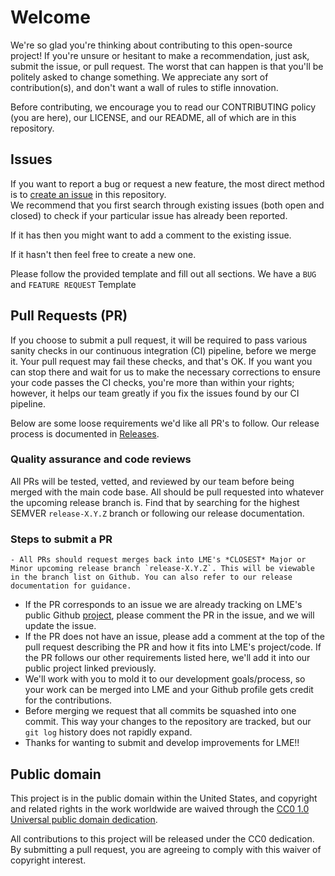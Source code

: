 # Welcome #

We're so glad you're thinking about contributing to this open-source project! If you're unsure or hesitant to make a recommendation, just ask, submit the issue, or pull request. The worst that can happen is that you'll be politely asked to change something. We appreciate any sort of contribution(s), and don't want a wall of rules to stifle innovation.

Before contributing, we encourage you to read our CONTRIBUTING policy (you are here), our LICENSE, and our README, all of which are in this repository.

## Issues 

If you want to report a bug or request a new feature, the most direct method is to [create an issue](https://github.com/cisagov/development-guide/issues) in this repository.  
We recommend that you first search through existing issues (both open and closed) to check if your particular issue has already been reported.  

If it has then you might want to add a comment to the existing issue.  

If it hasn't then feel free to create a new one. 

Please follow the provided template and fill out all sections. We have a `BUG` and `FEATURE REQUEST` Template

## Pull Requests (PR)

If you choose to submit a pull request, it will be required to pass various sanity checks in our continuous integration (CI) pipeline, before we merge it. Your pull request may fail these checks, and that's OK. If you want you can stop there and wait for us to make the necessary corrections to ensure your code passes the CI checks, you're more than within your rights; however, it helps our team greatly if you fix the issues found by our CI pipeline. 

Below are some loose requirements we'd like all PR's to follow. Our release process is documented in [Releases](releases.md).

### Quality assurance and code reviews

All PRs will be tested, vetted, and reviewed by our team before being merged with the main code base. All should be pull requested into whatever the upcoming release branch is. Find that by searching for the highest SEMVER `release-X.Y.Z` branch or following our release documentation.

### Steps to submit a PR
	- All PRs should request merges back into LME's *CLOSEST* Major or Minor upcoming release branch `release-X.Y.Z`. This will be viewable in the branch list on Github. You can also refer to our release documentation for guidance.
  - If the PR corresponds to an issue we are already tracking on LME's public Github [project](https://github.com/orgs/cisagov/projects/68), please comment the PR in the issue, and we will update the issue. 
  - If the PR does not have an issue, please add a comment at the top of the pull request describing the PR and how it fits into LME's project/code. If the PR follows our other requirements listed here, we'll add it into our public project linked previously.
  - We'll work with you to mold it to our development goals/process, so your work can be merged into LME and your Github profile gets credit for the contributions. 
  - Before merging we request that all commits be squashed into one commit. This way your changes to the repository are tracked, but our `git log` history does not rapidly expand. 
  - Thanks for wanting to submit and develop improvements for LME!!

## Public domain 

This project is in the public domain within the United States, and
copyright and related rights in the work worldwide are waived through
the [CC0 1.0 Universal public domain
dedication](https://creativecommons.org/publicdomain/zero/1.0/).

All contributions to this project will be released under the CC0
dedication. By submitting a pull request, you are agreeing to comply
with this waiver of copyright interest.
